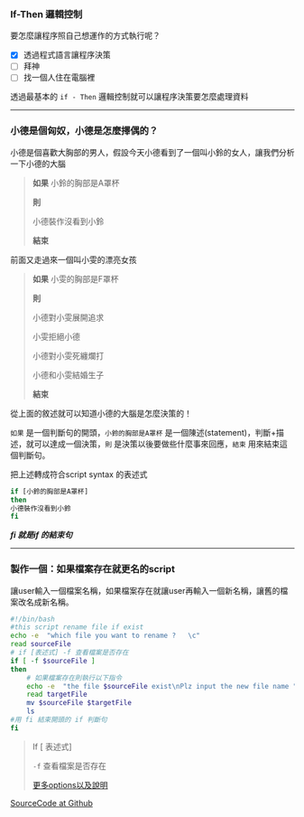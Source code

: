 ### If-Then 邏輯控制

要怎麼讓程序照自己想運作的方式執行呢？

- [x] 透過程式語言讓程序決策
- [ ] 拜神
- [ ] 找一個人住在電腦裡

透過最基本的 `if - Then` 邏輯控制就可以讓程序決策要怎麼處理資料

---

### 小德是個匈奴，小德是怎麼擇偶的？

小德是個喜歡大胸部的男人，假設今天小德看到了一個叫小鈴的女人，讓我們分析一下小德的大腦

> **如果** 小鈴的胸部是A罩杯
>
> **則**
>
> 小德裝作沒看到小鈴
>
> **結束**

前面又走過來一個叫小雯的漂亮女孩

> **如果** 小雯的胸部是F罩杯
>
> **則**
>
> 小德對小雯展開追求
>
> 小雯拒絕小德
>
> 小德對小雯死纏爛打
>
> 小德和小雯結婚生子
>
> **結束**

從上面的敘述就可以知道小德的大腦是怎麼決策的！

`如果` 是一個判斷句的開頭，`小鈴的胸部是A罩杯` 是一個陳述(statement)，判斷+描述，就可以達成一個決策，`則` 是決策以後要做些什麼事來回應，`結束` 用來結束這個判斷句。

把上述轉成符合script syntax 的表述式

``` bash
if [小鈴的胸部是A罩杯]
then
小德裝作沒看到小鈴
fi
```

***fi 就是if 的結束句***

----

### 製作一個：如果檔案存在就更名的script

讓user輸入一個檔案名稱，如果檔案存在就讓user再輸入一個新名稱，讓舊的檔案改名成新名稱。

```bash
#!/bin/bash
#this script rename file if exist
echo -e  "which file you want to rename ?   \c"
read sourceFile
# if [表述式] -f 查看檔案是否存在
if [ -f $sourceFile ]
then
	# 如果檔案存在則執行以下指令
	echo -e  "the file $sourceFile exist\nPlz input the new file name "
	read targetFile
	mv $sourceFile $targetFile
	ls
#用 fi 結束開頭的 if 判斷句
fi

```



> If [ 表述式] 
>
> `-f` 查看檔案是否存在
>
> [更多options以及說明](https://linuxacademy.com/blog/linux/conditions-in-bash-scripting-if-statements/)

[SourceCode at Github](https://github.com/derder9527/shell-script-practice/tree/master/6.if-then)

